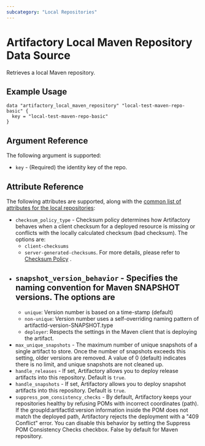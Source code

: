 ```yaml
---
subcategory: "Local Repositories"
---
```


# Artifactory Local Maven Repository Data Source

Retrieves a local Maven repository.

## Example Usage

```hcl
data "artifactory_local_maven_repository" "local-test-maven-repo-basic" {
  key = "local-test-maven-repo-basic"
}
```

## Argument Reference

The following argument is supported:

* `key` - (Required) the identity key of the repo.

## Attribute Reference

The following attributes are supported, along with the [common list of attributes for the local repositories](local.md):

* `checksum_policy_type` - Checksum policy determines how Artifactory behaves when a client checksum for a
  deployed resource is missing or conflicts with the locally calculated checksum (bad checksum). The options are:
  - `client-checksums`
  - `server-generated-checksums`. For more details, please refer
    to [Checksum Policy](https://www.jfrog.com/confluence/display/JFROG/Local+Repositories#LocalRepositories-ChecksumPolicy)
    .
* `snapshot_version_behavior` - Specifies the naming convention for Maven SNAPSHOT versions. The options are
  -
  * `unique`: Version number is based on a time-stamp (default)
  * `non-unique`: Version number uses a self-overriding naming pattern of artifactId-version-SNAPSHOT.type
  * `deployer`: Respects the settings in the Maven client that is deploying the artifact.
* `max_unique_snapshots` - The maximum number of unique snapshots of a single artifact to store. Once the
  number of snapshots exceeds this setting, older versions are removed. A value of 0 (default) indicates there is no
  limit, and unique snapshots are not cleaned up.
* `handle_releases` - If set, Artifactory allows you to deploy release artifacts into this repository.
  Default is `true`.
* `handle_snapshots` - If set, Artifactory allows you to deploy snapshot artifacts into this repository.
  Default is `true`.
* `suppress_pom_consistency_checks` - By default, Artifactory keeps your repositories healthy by refusing
  POMs with incorrect coordinates (path). If the groupId:artifactId:version information inside the POM does not match
  the deployed path, Artifactory rejects the deployment with a "409 Conflict" error. You can disable this behavior by
  setting the Suppress POM Consistency Checks checkbox. False by default for Maven repository.

